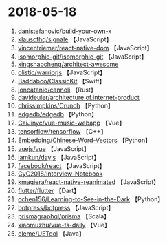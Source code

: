 # 2018-05-18

1. [danistefanovic/build-your-own-x](https://github.com/danistefanovic/build-your-own-x) 
2. [klauscfhq/signale](https://github.com/klauscfhq/signale) 【JavaScript】
3. [vincentriemer/react-native-dom](https://github.com/vincentriemer/react-native-dom) 【JavaScript】
4. [isomorphic-git/isomorphic-git](https://github.com/isomorphic-git/isomorphic-git) 【JavaScript】
5. [xingshaocheng/architect-awesome](https://github.com/xingshaocheng/architect-awesome) 
6. [olistic/warriorjs](https://github.com/olistic/warriorjs) 【JavaScript】
7. [Baddaboo/ClassicKit](https://github.com/Baddaboo/ClassicKit) 【Swift】
8. [joncatanio/cannoli](https://github.com/joncatanio/cannoli) 【Rust】
9. [davideuler/architecture.of.internet-product](https://github.com/davideuler/architecture.of.internet-product) 
10. [chrissimpkins/Crunch](https://github.com/chrissimpkins/Crunch) 【Python】
11. [edgedb/edgedb](https://github.com/edgedb/edgedb) 【Python】
12. [CaiJinyc/vue-music-webapp](https://github.com/CaiJinyc/vue-music-webapp) 【Vue】
13. [tensorflow/tensorflow](https://github.com/tensorflow/tensorflow) 【C++】
14. [Embedding/Chinese-Word-Vectors](https://github.com/Embedding/Chinese-Word-Vectors) 【Python】
15. [vuejs/vue](https://github.com/vuejs/vue) 【JavaScript】
16. [iamkun/dayjs](https://github.com/iamkun/dayjs) 【JavaScript】
17. [facebook/react](https://github.com/facebook/react) 【JavaScript】
18. [CyC2018/Interview-Notebook](https://github.com/CyC2018/Interview-Notebook) 
19. [kmagiera/react-native-reanimated](https://github.com/kmagiera/react-native-reanimated) 【JavaScript】
20. [flutter/flutter](https://github.com/flutter/flutter) 【Dart】
21. [cchen156/Learning-to-See-in-the-Dark](https://github.com/cchen156/Learning-to-See-in-the-Dark) 【Python】
22. [botpress/botpress](https://github.com/botpress/botpress) 【JavaScript】
23. [prismagraphql/prisma](https://github.com/prismagraphql/prisma) 【Scala】
24. [xiaomuzhu/vue-ts-daily](https://github.com/xiaomuzhu/vue-ts-daily) 【Vue】
25. [eleme/UETool](https://github.com/eleme/UETool) 【Java】
